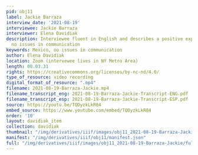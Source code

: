 ```yaml
---
pid: obj11
label: Jackie Barraza
interview_date: '2021-08-19'
interviewee: Jackie Barraza
interviewer: Elena Davidiak
description: Interviewee fluent in English and describes a positive experience and
  no issues in communication
keywords: Mexico, no issues in communication
author: Elena Davidiak
location: Zoom (intervewee lives in NY Metro Area)
length: 00.03.31
rights: https://creativecommons.org/licenses/by-nc-nd/4.0/
type_of_resource: video recording
digital_format_of_resource: ".mp4"
filename: 2021-08-19-Barraza-Jackie.mp4
filename_transcript_eng: 2021-08-19-Barraza-Jackie-Transcript-ENG.pdf
filename_transcript_esp: 2021-08-19-Barraza-Jackie-Transcript-ESP.pdf
source: https://youtu.be/TQDyzkLkR84
embed_source: https://www.youtube.com/embed/TQDyzkLkR84
order: '10'
layout: davidiak_item
collection: davidiak
thumbnail: "/img/derivatives/iiif/images/obj11_2021-08-19-Barraza-Jackie/full/250,/0/default.jpg"
manifest: "/img/derivatives/iiif/obj11/manifest.json"
full: "/img/derivatives/iiif/images/obj11_2021-08-19-Barraza-Jackie/full/1140,/0/default.jpg"
---
```

